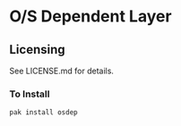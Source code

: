 O/S Dependent Layer
===

Licensing
---

See LICENSE.md for details.

### To Install

    pak install osdep

